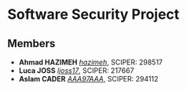 # Software Security Project


## Members 

* **Ahmad HAZIMEH** [_hazimeh_](https://github.com/hazimeh), SCIPER: 298517
* **Luca JOSS** [_ljoss17_](https://github.com/ljoss17), SCIPER: 217667
* **Aslam CADER** [_AAA97AAA_](https://github.com/AAA97AAA), SCIPER: 294112


